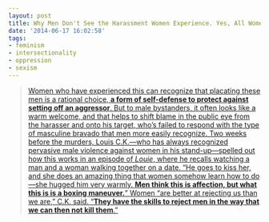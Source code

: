 ```yaml
---
layout: post
title: Why Men Don't See the Harassment Women Experience. Yes, All Women
date: '2014-06-17 16:02:58'
tags:
- feminism
- intersectionality
- oppression
- sexism
---
```



> [Women who have experienced this can recognize that placating these men is a rational choice, **a form of self-defense to protect against setting off an aggressor**. But to male bystanders, it often looks like a warm welcome, and that helps to shift blame in the public eye from the harasser and onto his target, who’s failed to respond with the type of masculine bravado that men more easily recognize. Two weeks before the murders, Louis C.K.—who has always recognized pervasive male violence against women in his stand-up—spelled out how this works in an episode of *Louie*, where he recalls watching a man and a woman walking together on a date. “He goes to kiss her, and she does an amazing thing that women somehow learn how to do—she hugged him very warmly. **Men think this is affection, but what this is is a boxing maneuver.**” Women “are better at rejecting us than we are,” C.K. said. “**They have the skills to reject men in the way that we can then not kill them**.”](http://www.slate.com/articles/double_x/doublex/2014/05/_yesallwomen_in_the_wake_of_elliot_rodger_why_it_s_so_hard_for_men_to_recognize.html)


